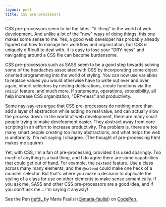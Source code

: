 ```yaml
---
layout: post
title: CSS pre-processors
---
```


CSS pre-processors seem to be the latest "it-thing" in the world of web development.  And unlike a lot of the "new" ways of doing things, this one makes some sense to me.  Yes, a good web developer has probably already figured out how to manage her workflow and organization, but CSS is uniquely difficult to deal with.  It is easy to lose your "DRY-ness" and navigating around a CSS file can become burdensome.

CSS pre-processors such as SASS seem to be a good step towards solving some of the headaches associated with CSS by incorporating some object oriented programming into the world of styling.  You can now use variables to replace values you would otherwise have to write out over and over again, inherit selectors by nesting declarations, create functions via the `@mixin` feature, and much more.  If statements, operations, extensibility, all help increase CSS organization, "DRY-ness" and productivity.

Some nay-say-ers argue that CSS pre-processors do nothing more than add a layer of abstraction while adding no real value, and can actually slow the process down.  In the world of web development, there are many smart people trying to make development easier.  They abstract away from core scripting in an effort to increase productivity.  The problem is, there are too many smart people creating too many abstractions, and what helps the web is uniformity.  I'm not saying I disagree.  (The thought of pre-processing html makes me squirm) 

Yet, with CSS, I'm a fan of pre-processing, provided it is used sparingly.  Too much of anything is a bad thing, and I do agree there are some capabilities that could get out of hand.  For example, the `@extend` feature.  Use a class across many many elements, and the `@extend` could make one heck of a monster selector.  But that's where you make a decision to duplicate the styling of a class for use on other elements to make sense semantically. If you ask me, SASS and other CSS pre-processors are a good idea, and if you don't ask me... I'm saying it anyway!



<p data-height="576" data-theme-id="9015" data-slug-hash="nefdL" data-default-tab="result" data-user="maria-faulisi" class='codepen'>See the Pen <a href='http://codepen.io/maria-faulisi/pen/nefdL/'>nefdL </a> 
by Maria Faulisi (<a href='http://codepen.io/maria-faulisi'>@maria-faulisi</a>) on <a href='http://codepen.io'>CodePen </a>. </p>
<script src="//codepen.io/assets/embed/ei.js"> </script>

